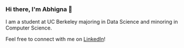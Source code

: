 ### Hi there, I'm Abhigna 👋
I am a student at UC Berkeley majoring in Data Science and minoring in Computer Science.

Feel free to connect with me on [LinkedIn](https://www.linkedin.com/in/abhigna-kodipyaka/)! 


<!--
**abhignakodipyaka/abhignakodipyaka** is a ✨ _special_ ✨ repository because its `README.md` (this file) appears on your GitHub profile.

Here are some ideas to get you started:

- 🔭 I’m currently working on ...
- 🌱 I’m currently learning ...
- 👯 I’m looking to collaborate on ...
- 🤔 I’m looking for help with ...
- 💬 Ask me about ...
- 📫 How to reach me: ...
- 😄 Pronouns: ...
- ⚡ Fun fact: ...
-->
